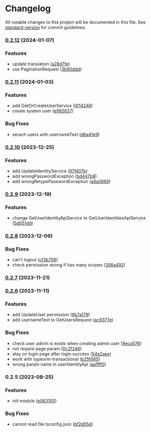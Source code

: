 # Changelog

All notable changes to this project will be documented in this file. See [standard-version](https://github.com/conventional-changelog/standard-version) for commit guidelines.

### [0.2.12](https://github.com/RoxaVN/roxavn/compare/v0.2.11...v0.2.12) (2024-01-07)

### Features

- update translation ([a28d7fe](https://github.com/RoxaVN/roxavn/commit/a28d7fe2f26e9a4bc05fee919be7786c1d80fb58))
- use PaginationRequest ([3b90ddd](https://github.com/RoxaVN/roxavn/commit/3b90dddea9f33ee66f5f11d1a8b36578f0b7151b))

### [0.2.11](https://github.com/RoxaVN/roxavn/compare/v0.2.10...v0.2.11) (2024-01-03)

### Features

- add GetOrCreateUserService ([0f14246](https://github.com/RoxaVN/roxavn/commit/0f1424651fb15814ced099e79dca92081be411f7))
- create system user ([e992637](https://github.com/RoxaVN/roxavn/commit/e992637782ea52e1af9f15c7de13b4ba1e4cf407))

### Bug Fixes

- serach users with usernameText ([d6a41e9](https://github.com/RoxaVN/roxavn/commit/d6a41e9c6f2c82b96a8c632b08e37305bb288ba1))

### [0.2.10](https://github.com/RoxaVN/roxavn/compare/v0.2.9...v0.2.10) (2023-12-25)

### Features

- add UpdateIdentityService ([97f407b](https://github.com/RoxaVN/roxavn/commit/97f407bc26836e5d967e7ee9c7f2cf2cc81db251))
- add wrongPasswordException ([bd447b8](https://github.com/RoxaVN/roxavn/commit/bd447b841d8ef833c640f46b61024e62c8534124))
- add wrongRetypePasswordException ([a9a0889](https://github.com/RoxaVN/roxavn/commit/a9a088951b6ba90e19a3eb7dbf63287a25eb4990))

### [0.2.9](https://github.com/RoxaVN/roxavn/compare/v0.2.8...v0.2.9) (2023-12-19)

### Features

- change GetUserIdentityApiService to GetUserIdentitiesApiService ([5d051dd](https://github.com/RoxaVN/roxavn/commit/5d051dd85c987e876d00e41a15eeff8ed340d247))

### [0.2.8](https://github.com/RoxaVN/roxavn/compare/v0.2.7...v0.2.8) (2023-12-06)

### Bug Fixes

- can't logout ([cf3b706](https://github.com/RoxaVN/roxavn/commit/cf3b706919240537331e02e3838dfc8183408732))
- check permission wrong if has many scopes ([356a492](https://github.com/RoxaVN/roxavn/commit/356a492abbde108f3625fd291b6dbf04950b2d5d))

### [0.2.7](https://github.com/RoxaVN/roxavn/compare/v0.2.6...v0.2.7) (2023-11-21)

### [0.2.6](https://github.com/RoxaVN/roxavn/compare/v0.2.5...v0.2.6) (2023-11-11)

### Features

- add UpdateUser permission ([6b7a179](https://github.com/RoxaVN/roxavn/commit/6b7a1798bcd17f3af8af9cfcddb0f700ab3b1009))
- add usernameText to GetUsersRequest ([ac9377e](https://github.com/RoxaVN/roxavn/commit/ac9377e7c0507b51103a000275cbdc9f5ab3e1dd))

### Bug Fixes

- check user admin is exists when creating admin user ([9eca576](https://github.com/RoxaVN/roxavn/commit/9eca5761b451d789be389d04164ea013e2643b9d))
- not require page param ([0c2f246](https://github.com/RoxaVN/roxavn/commit/0c2f246a002583324b1d7448284e05962769540f))
- stay on login page after login success ([54e2aee](https://github.com/RoxaVN/roxavn/commit/54e2aeeeae060c1f9b6ce4175c1479697cb7e529))
- work with typeorm-transactional ([b25f065](https://github.com/RoxaVN/roxavn/commit/b25f065c825073d89e2f7aab35397fdd33e649d2))
- wrong param name in userIdentityApi ([aa1fff0](https://github.com/RoxaVN/roxavn/commit/aa1fff05c926046789c28db87ffc4d86675085a9))

### 0.2.5 (2023-08-25)

### Features

- init module ([e063100](https://github.com/RoxaVN/roxavn/commit/e063100d13f3b7cdb0566945232a73bd1591c24a))

### Bug Fixes

- cannot read file tsconfig.json ([bf2d05d](https://github.com/RoxaVN/roxavn/commit/bf2d05d335ab334d950ccd2408046aad8ac8d3da))
